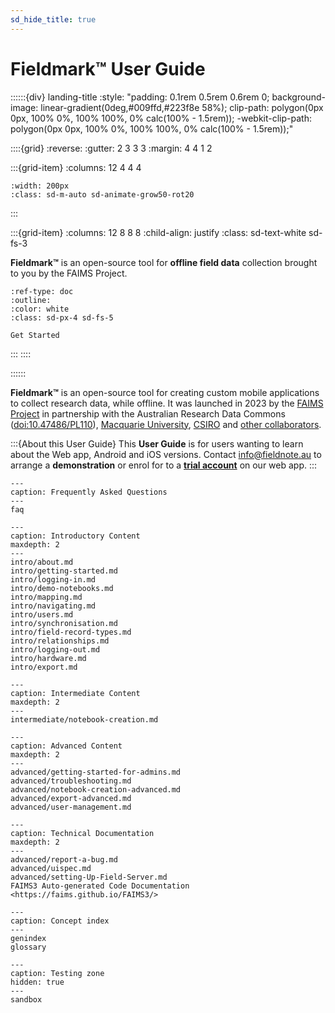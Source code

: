 ```yaml
---
sd_hide_title: true
---
```


# Fieldmark™ User Guide


::::::{div} landing-title
:style: "padding: 0.1rem 0.5rem 0.6rem 0; background-image: linear-gradient(0deg,#009ffd,#223f8e 58%); clip-path: polygon(0px 0px, 100% 0%, 100% 100%, 0% calc(100% - 1.5rem)); -webkit-clip-path: polygon(0px 0px, 100% 0%, 100% 100%, 0% calc(100% - 1.5rem));"

::::{grid}
:reverse:
:gutter: 2 3 3 3
:margin: 4 4 1 2

:::{grid-item}
:columns: 12 4 4 4

```{image} ./images/favicon-transparent.svg
:width: 200px
:class: sd-m-auto sd-animate-grow50-rot20
```
:::

:::{grid-item}
:columns: 12 8 8 8
:child-align: justify
:class: sd-text-white sd-fs-3

**Fieldmark™** is an open-source tool for **offline field data** collection brought to you by the FAIMS Project.

```{button-ref} intro/getting-started
:ref-type: doc
:outline:
:color: white
:class: sd-px-4 sd-fs-5

Get Started
```

:::
::::

::::::

**Fieldmark™** is an open-source tool for creating custom mobile applications to collect research data, while offline. It was launched in 2023 by the [FAIMS Project](https://faims.edu.au/) in partnership with the Australian Research Data Commons ([doi:10.47486/PL110](https://dx.doi.org/10.47486/PL110)), [Macquarie University](https://www.mq.edu.au/), [CSIRO](https://www.csiro.au/) and [other collaborators](https://faims.edu.au/partners/).

:::{About this User Guide}
This **User Guide** is for users wanting to learn about the Web app, Android and iOS versions. Contact [info@fieldnote.au](mailto:info@fieldnote.au) to arrange a **demonstration** or enrol for to a **[trial account](https://forms.gle/N3uqHWyGzxDeKVwz5)** on our web app. 
:::

```{toctree}
---
caption: Frequently Asked Questions
---
faq
```

```{toctree}
---
caption: Introductory Content
maxdepth: 2
---
intro/about.md
intro/getting-started.md
intro/logging-in.md
intro/demo-notebooks.md
intro/mapping.md
intro/navigating.md
intro/users.md
intro/synchronisation.md
intro/field-record-types.md
intro/relationships.md
intro/logging-out.md
intro/hardware.md
intro/export.md
```

```{toctree}
---
caption: Intermediate Content
maxdepth: 2
---
intermediate/notebook-creation.md
```

```{toctree}
---
caption: Advanced Content
maxdepth: 2
---
advanced/getting-started-for-admins.md
advanced/troubleshooting.md
advanced/notebook-creation-advanced.md
advanced/export-advanced.md
advanced/user-management.md
```

```{toctree}
---
caption: Technical Documentation
maxdepth: 2
---
advanced/report-a-bug.md
advanced/uispec.md
advanced/setting-Up-Field-Server.md
FAIMS3 Auto-generated Code Documentation <https://faims.github.io/FAIMS3/>
```


```{toctree}
---
caption: Concept index
---
genindex
glossary
```

```{toctree}
---
caption: Testing zone
hidden: true
---
sandbox
```
